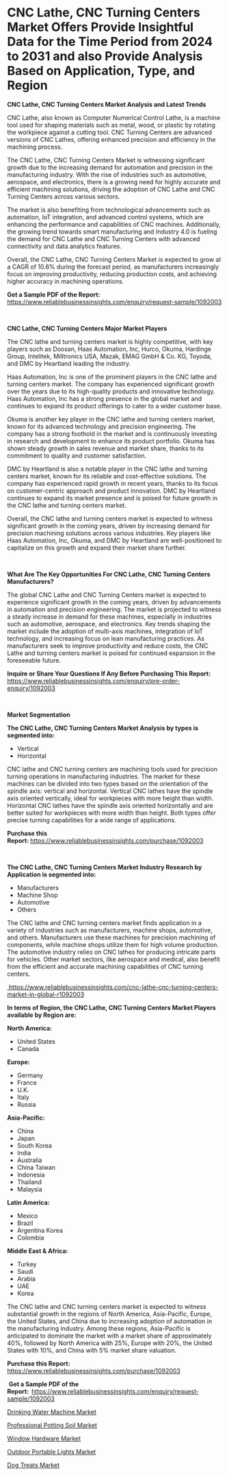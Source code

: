 <p><h1>CNC Lathe, CNC Turning Centers Market Offers Provide Insightful Data for the Time Period from 2024 to 2031 and also Provide Analysis Based on Application, Type, and Region</h1></p><p><strong>CNC Lathe, CNC Turning Centers Market Analysis and Latest Trends</strong></p>
<p><p>CNC Lathe, also known as Computer Numerical Control Lathe, is a machine tool used for shaping materials such as metal, wood, or plastic by rotating the workpiece against a cutting tool. CNC Turning Centers are advanced versions of CNC Lathes, offering enhanced precision and efficiency in the machining process.</p><p>The CNC Lathe, CNC Turning Centers Market is witnessing significant growth due to the increasing demand for automation and precision in the manufacturing industry. With the rise of industries such as automotive, aerospace, and electronics, there is a growing need for highly accurate and efficient machining solutions, driving the adoption of CNC Lathe and CNC Turning Centers across various sectors.</p><p>The market is also benefiting from technological advancements such as automation, IoT integration, and advanced control systems, which are enhancing the performance and capabilities of CNC machines. Additionally, the growing trend towards smart manufacturing and Industry 4.0 is fueling the demand for CNC Lathe and CNC Turning Centers with advanced connectivity and data analytics features.</p><p>Overall, the CNC Lathe, CNC Turning Centers Market is expected to grow at a CAGR of 10.6% during the forecast period, as manufacturers increasingly focus on improving productivity, reducing production costs, and achieving higher accuracy in machining operations.</p></p>
<p><strong>Get a Sample PDF of the Report:&nbsp;</strong> <a href="https://www.reliablebusinessinsights.com/enquiry/request-sample/1092003">https://www.reliablebusinessinsights.com/enquiry/request-sample/1092003</a></p>
<p>&nbsp;</p>
<p><strong>CNC Lathe, CNC Turning Centers Major Market Players</strong></p>
<p><p>The CNC lathe and turning centers market is highly competitive, with key players such as Doosan, Haas Automation, Inc, Hurco, Okuma, Hardinge Group, Intelitek, Milltronics USA, Mazak, EMAG GmbH & Co. KG, Toyoda, and DMC by Heartland leading the industry.</p><p>Haas Automation, Inc is one of the prominent players in the CNC lathe and turning centers market. The company has experienced significant growth over the years due to its high-quality products and innovative technology. Haas Automation, Inc has a strong presence in the global market and continues to expand its product offerings to cater to a wider customer base.</p><p>Okuma is another key player in the CNC lathe and turning centers market, known for its advanced technology and precision engineering. The company has a strong foothold in the market and is continuously investing in research and development to enhance its product portfolio. Okuma has shown steady growth in sales revenue and market share, thanks to its commitment to quality and customer satisfaction.</p><p>DMC by Heartland is also a notable player in the CNC lathe and turning centers market, known for its reliable and cost-effective solutions. The company has experienced rapid growth in recent years, thanks to its focus on customer-centric approach and product innovation. DMC by Heartland continues to expand its market presence and is poised for future growth in the CNC lathe and turning centers market.</p><p>Overall, the CNC lathe and turning centers market is expected to witness significant growth in the coming years, driven by increasing demand for precision machining solutions across various industries. Key players like Haas Automation, Inc, Okuma, and DMC by Heartland are well-positioned to capitalize on this growth and expand their market share further.</p></p>
<p>&nbsp;</p>
<p><strong>What Are The Key Opportunities For CNC Lathe, CNC Turning Centers Manufacturers?</strong></p>
<p><p>The global CNC Lathe and CNC Turning Centers market is expected to experience significant growth in the coming years, driven by advancements in automation and precision engineering. The market is projected to witness a steady increase in demand for these machines, especially in industries such as automotive, aerospace, and electronics. Key trends shaping the market include the adoption of multi-axis machines, integration of IoT technology, and increasing focus on lean manufacturing practices. As manufacturers seek to improve productivity and reduce costs, the CNC Lathe and turning centers market is poised for continued expansion in the foreseeable future.</p></p>
<p><strong>Inquire or Share Your Questions If Any Before Purchasing This Report:</strong> <a href="https://www.reliablebusinessinsights.com/enquiry/pre-order-enquiry/1092003">https://www.reliablebusinessinsights.com/enquiry/pre-order-enquiry/1092003</a></p>
<p>&nbsp;</p>
<p><strong>Market Segmentation</strong></p>
<p><strong>The CNC Lathe, CNC Turning Centers Market Analysis by types is segmented into:</strong></p>
<p><ul><li>Vertical</li><li>Horizontal</li></ul></p>
<p><p>CNC lathe and CNC turning centers are machining tools used for precision turning operations in manufacturing industries. The market for these machines can be divided into two types based on the orientation of the spindle axis: vertical and horizontal. Vertical CNC lathes have the spindle axis oriented vertically, ideal for workpieces with more height than width. Horizontal CNC lathes have the spindle axis oriented horizontally and are better suited for workpieces with more width than height. Both types offer precise turning capabilities for a wide range of applications.</p></p>
<p><strong>Purchase this Report:&nbsp;</strong><a href="https://www.reliablebusinessinsights.com/purchase/1092003">https://www.reliablebusinessinsights.com/purchase/1092003</a></p>
<p>&nbsp;</p>
<p><strong>The CNC Lathe, CNC Turning Centers Market Industry Research by Application is segmented into:</strong></p>
<p><ul><li>Manufacturers</li><li>Machine Shop</li><li>Automotive</li><li>Others</li></ul></p>
<p><p>The CNC lathe and CNC turning centers market finds application in a variety of industries such as manufacturers, machine shops, automotive, and others. Manufacturers use these machines for precision machining of components, while machine shops utilize them for high volume production. The automotive industry relies on CNC lathes for producing intricate parts for vehicles. Other market sectors, like aerospace and medical, also benefit from the efficient and accurate machining capabilities of CNC turning centers.</p></p>
<p><a href="https://www.reliablebusinessinsights.com/cnc-lathe-cnc-turning-centers-market-in-global-r1092003">&nbsp;https://www.reliablebusinessinsights.com/cnc-lathe-cnc-turning-centers-market-in-global-r1092003</a></p>
<p><strong>In terms of Region, the CNC Lathe, CNC Turning Centers Market Players available by Region are:</strong></p>
<p>
    <p> <strong> North America: </strong>
        <ul>
            <li>United States</li>
            <li>Canada</li>
        </ul>
        </p> 
    <p> <strong> Europe: </strong>
        <ul>
            <li>Germany</li>
            <li>France</li>
            <li>U.K.</li>
            <li>Italy</li>
            <li>Russia</li>
        </ul>
        </p> 
    <p> <strong> Asia-Pacific: </strong>
        <ul>
            <li>China</li>
            <li>Japan</li>
            <li>South Korea</li>
            <li>India</li>
            <li>Australia</li>
            <li>China Taiwan</li>
            <li>Indonesia</li>
            <li>Thailand</li>
            <li>Malaysia</li>
        </ul>
        </p> 
    <p> <strong> Latin America: </strong>
        <ul>
            <li>Mexico</li>
            <li>Brazil</li>
            <li>Argentina Korea</li>
            <li>Colombia</li>
        </ul>
        </p> 
    <p> <strong> Middle East & Africa: </strong>
        <ul>
            <li>Turkey</li>
            <li>Saudi</li>
            <li>Arabia</li>
            <li>UAE</li>
            <li>Korea</li>
        </ul>
    </p>
    </p>
<p><p>The CNC lathe and CNC turning centers market is expected to witness substantial growth in the regions of North America, Asia-Pacific, Europe, the United States, and China due to increasing adoption of automation in the manufacturing industry. Among these regions, Asia-Pacific is anticipated to dominate the market with a market share of approximately 40%, followed by North America with 25%, Europe with 20%, the United States with 10%, and China with 5% market share valuation.</p></p>
<p><strong>Purchase this Report: </strong><a href="https://www.reliablebusinessinsights.com/purchase/1092003">https://www.reliablebusinessinsights.com/purchase/1092003</a></p>
<p>&nbsp;<strong>Get a Sample PDF of the Report:&nbsp;&nbsp;</strong><a href="https://www.reliablebusinessinsights.com/enquiry/request-sample/1092003">https://www.reliablebusinessinsights.com/enquiry/request-sample/1092003</a></p>
<p><strong></strong></p>
<p><p><a href="https://medium.com/@sally.slat78543/insights-into-the-drinking-water-machine-market-size-which-is-expanding-with-a-4-2-a4272bb52d4b">Drinking Water Machine Market</a></p><p><a href="https://medium.com/@jayrussel94/insights-into-the-professional-potting-soil-market-size-which-is-expanding-with-a-14-2-b109754ce303">Professional Potting Soil Market</a></p><p><a href="https://medium.com/@gabrieluffman5656/window-hardware-market-overview-global-market-trends-and-future-prospects-from-2024-to-2031-abef19d74c81">Window Hardware Market</a></p><p><a href="https://medium.com/@paulmcglynn6456/outdoor-portable-lights-market-overview-global-market-trends-and-future-prospects-from-2024-to-0351f194b5c5">Outdoor Portable Lights Market</a></p><p><a href="https://medium.com/@earlecmcneil/global-dog-treats-market-size-share-analysis-by-product-type-by-application-by-region-17e341be454d">Dog Treats Market</a></p></p>